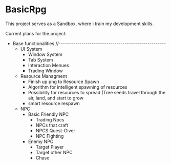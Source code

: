 # BasicRpg
 
 
 This project serves as a Sandbox, where i train my development skills.
 
 Current plans for the project:
 
<ul>
 <li>Base functionalities  //----------------------------------------------------
  <ul>
   <li>UI System
    <ul>
     <li>Window System</li>
     <li>Tab System</li>
     <li>Interaction Menues</li>
     <li>Trading Window</li>
    </ul>
   </li>
   <li>Resource Managment
    <ul>
     <li>Finish up png to Resource Spawn</li>
     <li>Algorithm for intelligent spawning of resources</li>
     <li>Possibility for resources to spread (Tree seeds travel through the air, land, and start to grow</li>
     <li>smart resource respawn</li>
    </ul>
   </li>
   <li>NPC
    <ul>
     <li>Basic Friendly NPC
      <ul>
       <li>Trading Npcs</li>
       <li>NPCs that craft</li>
       <li>NPCS Quest-Giver</li>
       <li>NPC Fighting</li>
      </ul>
     </li>
     <li> Enemy NPC
      <ul>
       <li>Target Player</li>
       <li>Target other NPC</li>
       <li>Chase</li>
      </ul>
     </li>
    </ul>
   </li>
 </li>
</ul>
